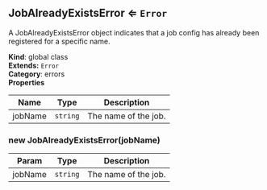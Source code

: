 <a name="JobAlreadyExistsError"></a>

## JobAlreadyExistsError ⇐ <code>Error</code>
A JobAlreadyExistsError object indicates that a job config
has already been registered for a specific name.

**Kind**: global class  
**Extends:** <code>Error</code>  
**Category**: errors  
**Properties**

| Name | Type | Description |
| --- | --- | --- |
| jobName | <code>string</code> | The name of the job. |

<a name="new_JobAlreadyExistsError_new"></a>

### new JobAlreadyExistsError(jobName)

| Param | Type | Description |
| --- | --- | --- |
| jobName | <code>string</code> | The name of the job. |

